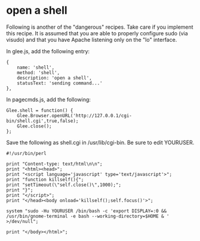 # open a shell

Following is another of the "dangerous" recipes.  Take care if you implement this recipe.  It is assumed that you are able to properly configure sudo (via visudo) and that you have Apache listening only on the "lo" interface.

In glee.js, add the following entry:

    {
        name: 'shell',
        method: 'shell',
        description: 'open a shell',
        statusText: 'sending command...'
    },

In pagecmds.js, add the following:

    Glee.shell = function() {
        Glee.Browser.openURL('http://127.0.0.1/cgi-bin/shell.cgi',true,false);
        Glee.close();
    };

Save the following as shell.cgi in /usr/lib/cgi-bin.  Be sure to edit YOURUSER.

    #!/usr/bin/perl
          
    print "Content-type: text/html\n\n";
    print "<html><head>";
    print "<script language='javascript' type='text/javascript'>";
    print "function killself(){";
    print "setTimeout(\"self.close()\",1000);";
    print "}";
    print "</script>";
    print "</head><body onload='killself();self.focus()'>";
          
    system "sudo -Hu YOURUSER /bin/bash -c 'export DISPLAY=:0 && /usr/bin/gnome-terminal -e bash --working-directory=$HOME & ' >/dev/null";
          
    print "</body></html>";
